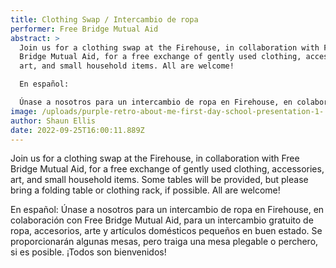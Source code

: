 ```yaml
---
title: Clothing Swap / Intercambio de ropa
performer: Free Bridge Mutual Aid
abstract: >
  Join us for a clothing swap at the Firehouse, in collaboration with Free
  Bridge Mutual Aid, for a free exchange of gently used clothing, accessories,
  art, and small household items. All are welcome!

  En español: 

  Únase a nosotros para un intercambio de ropa en Firehouse, en colaboración con Free Bridge Mutual Aid, para un intercambio gratuito de ropa, accesorios, arte y artículos domésticos pequeños en buen estado. ¡Todos son bienvenidos!
image: /uploads/purple-retro-about-me-first-day-school-presentation-1-.png
author: Shaun Ellis
date: 2022-09-25T16:00:11.889Z
---
```

Join us for a clothing swap at the Firehouse, in collaboration with Free Bridge Mutual Aid, for a free exchange of gently used clothing, accessories, art, and small household items. Some tables will be provided, but please bring a folding table or clothing rack, if possible. All are welcome! 

E﻿n español:
Únase a nosotros para un intercambio de ropa en Firehouse, en colaboración con Free Bridge Mutual Aid, para un intercambio gratuito de ropa, accesorios, arte y artículos domésticos pequeños en buen estado. Se proporcionarán algunas mesas, pero traiga una mesa plegable o perchero, si es posible. ¡Todos son bienvenidos!
